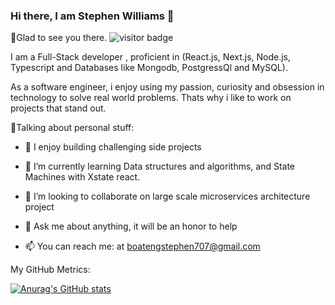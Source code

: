 ### Hi there, I am Stephen Williams 👋

🙋Glad to see you there.   ![visitor badge](https://visitor-badge.glitch.me/badge?page_id=steveghana&left_color=red&right_color=green) 

I am a Full-Stack developer , proficient in (React.js, Next.js, Node.js, Typescript and Databases like Mongodb, PostgressQl and MySQL). 

As a software engineer, i enjoy using my passion, curiosity and obsession in technology to solve real world problems. Thats why i like to work on projects that stand out.


🙅Talking about personal stuff:


- 🔭 I enjoy building challenging side projects 
- 🌱 I’m currently learning Data structures and algorithms, and State Machines with Xstate react.
- 👯 I’m looking to collaborate on large scale microservices architecture project

- 💬 Ask me about anything, it will be an honor to help
- 📫 You can reach me: at boatengstephen707@gmail.com

My GitHub Metrics:

 [![Anurag's GitHub stats](https://github-readme-stats.vercel.app/api?username=steveghana)](https://github.com/anuraghazra/github-readme-stats)

